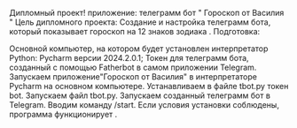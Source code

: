 Дипломный проект!
приложение: телеграмм бот " Гороскоп от Василия "
Цель дипломного проекта: Создание и настройка телеграмм бота, который показывает гороскоп на 12 знаков зодиака .
Подготовка:

Основной компьютер, на котором будет установлен интерпретатор Python: Pycharm версии 2024.2.0.1;
Токен для телеграмм бота, созданный с помощью Fatherbot в самом приложении Telegram.
Запускаем приложение"Гороскоп от Василия" в интерпретаторе Pycharm на основном компьютере.
Устанавливаем в файле tbot.py токен bot.
Запускаем файл tbot.py.
Запускаем созданный телеграмм бот в Telegram. Вводим команду /start. Если условия установки соблюдены, программа функционирует .